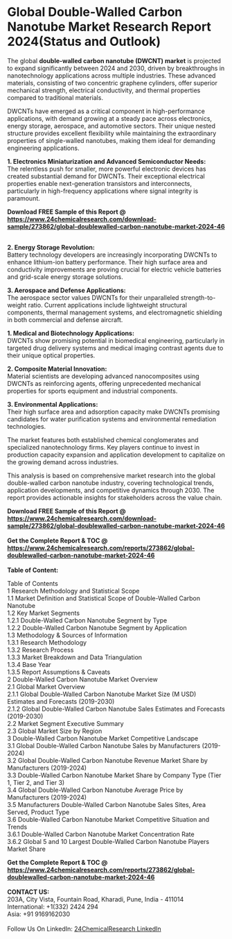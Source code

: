 <h1>Global Double-Walled Carbon Nanotube Market Research Report 2024(Status and Outlook)</h1><p>The global <strong>double-walled carbon nanotube (DWCNT) market</strong> is projected to expand significantly between 2024 and 2030, driven by breakthroughs in nanotechnology applications across multiple industries. These advanced materials, consisting of two concentric graphene cylinders, offer superior mechanical strength, electrical conductivity, and thermal properties compared to traditional materials.</p><p>DWCNTs have emerged as a critical component in high-performance applications, with demand growing at a steady pace across electronics, energy storage, aerospace, and automotive sectors. Their unique nested structure provides excellent flexibility while maintaining the extraordinary properties of single-walled nanotubes, making them ideal for demanding engineering applications.</p><p><strong>1. Electronics Miniaturization and Advanced Semiconductor Needs:</strong><br>
The relentless push for smaller, more powerful electronic devices has created substantial demand for DWCNTs. Their exceptional electrical properties enable next-generation transistors and interconnects, particularly in high-frequency applications where signal integrity is paramount.</p><div><b>Download FREE Sample of this Report @ 
            <a href="https://www.24chemicalresearch.com/download-sample/273862/global-doublewalled-carbon-nanotube-market-2024-46">
            https://www.24chemicalresearch.com/download-sample/273862/global-doublewalled-carbon-nanotube-market-2024-46</a></b></div><br><p><strong>2. Energy Storage Revolution:</strong><br>
Battery technology developers are increasingly incorporating DWCNTs to enhance lithium-ion battery performance. Their high surface area and conductivity improvements are proving crucial for electric vehicle batteries and grid-scale energy storage solutions.</p><p><strong>3. Aerospace and Defense Applications:</strong><br>
The aerospace sector values DWCNTs for their unparalleled strength-to-weight ratio. Current applications include lightweight structural components, thermal management systems, and electromagnetic shielding in both commercial and defense aircraft.</p><p><strong>1. Medical and Biotechnology Applications:</strong><br>
DWCNTs show promising potential in biomedical engineering, particularly in targeted drug delivery systems and medical imaging contrast agents due to their unique optical properties.</p><p><strong>2. Composite Material Innovation:</strong><br>
Material scientists are developing advanced nanocomposites using DWCNTs as reinforcing agents, offering unprecedented mechanical properties for sports equipment and industrial components.</p><p><strong>3. Environmental Applications:</strong><br>
Their high surface area and adsorption capacity make DWCNTs promising candidates for water purification systems and environmental remediation technologies.</p><p>The market features both established chemical conglomerates and specialized nanotechnology firms. Key players continue to invest in production capacity expansion and application development to capitalize on the growing demand across industries.</p><p>This analysis is based on comprehensive market research into the global double-walled carbon nanotube industry, covering technological trends, application developments, and competitive dynamics through 2030. The report provides actionable insights for stakeholders across the value chain.</p><div><b>Download FREE Sample of this Report @ 
            <a href="https://www.24chemicalresearch.com/download-sample/273862/global-doublewalled-carbon-nanotube-market-2024-46">
            https://www.24chemicalresearch.com/download-sample/273862/global-doublewalled-carbon-nanotube-market-2024-46</a></b></div><br><div><b>Get the Complete Report & TOC @ 
            <a href="https://www.24chemicalresearch.com/reports/273862/global-doublewalled-carbon-nanotube-market-2024-46">
            https://www.24chemicalresearch.com/reports/273862/global-doublewalled-carbon-nanotube-market-2024-46</a></b></div><br>
            <b>Table of Content:</b><p>Table of Contents<br />
1 Research Methodology and Statistical Scope<br />
1.1 Market Definition and Statistical Scope of Double-Walled Carbon Nanotube<br />
1.2 Key Market Segments<br />
1.2.1 Double-Walled Carbon Nanotube Segment by Type<br />
1.2.2 Double-Walled Carbon Nanotube Segment by Application<br />
1.3 Methodology & Sources of Information<br />
1.3.1 Research Methodology<br />
1.3.2 Research Process<br />
1.3.3 Market Breakdown and Data Triangulation<br />
1.3.4 Base Year<br />
1.3.5 Report Assumptions & Caveats<br />
2 Double-Walled Carbon Nanotube Market Overview<br />
2.1 Global Market Overview<br />
2.1.1 Global Double-Walled Carbon Nanotube Market Size (M USD) Estimates and Forecasts (2019-2030)<br />
2.1.2 Global Double-Walled Carbon Nanotube Sales Estimates and Forecasts (2019-2030)<br />
2.2 Market Segment Executive Summary<br />
2.3 Global Market Size by Region<br />
3 Double-Walled Carbon Nanotube Market Competitive Landscape<br />
3.1 Global Double-Walled Carbon Nanotube Sales by Manufacturers (2019-2024)<br />
3.2 Global Double-Walled Carbon Nanotube Revenue Market Share by Manufacturers (2019-2024)<br />
3.3 Double-Walled Carbon Nanotube Market Share by Company Type (Tier 1, Tier 2, and Tier 3)<br />
3.4 Global Double-Walled Carbon Nanotube Average Price by Manufacturers (2019-2024)<br />
3.5 Manufacturers Double-Walled Carbon Nanotube Sales Sites, Area Served, Product Type<br />
3.6 Double-Walled Carbon Nanotube Market Competitive Situation and Trends<br />
3.6.1 Double-Walled Carbon Nanotube Market Concentration Rate<br />
3.6.2 Global 5 and 10 Largest Double-Walled Carbon Nanotube Players Market Share </p><div><b>Get the Complete Report & TOC @ 
            <a href="https://www.24chemicalresearch.com/reports/273862/global-doublewalled-carbon-nanotube-market-2024-46">
            https://www.24chemicalresearch.com/reports/273862/global-doublewalled-carbon-nanotube-market-2024-46</a></b></div><br><b>CONTACT US:</b><br>
            203A, City Vista, Fountain Road, Kharadi, Pune, India - 411014<br>
            International: +1(332) 2424 294<br>
            Asia: +91 9169162030 <br><br>
            Follow Us On LinkedIn: <a href="https://www.linkedin.com/company/24chemicalresearch/">24ChemicalResearch LinkedIn</a>